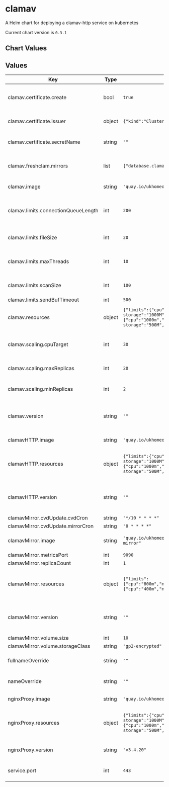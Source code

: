 clamav
======
A Helm chart for deploying a clamav-http service on kubernetes

Current chart version is `0.3.1`

## Chart Values

## Values

| Key | Type | Default | Description |
|-----|------|---------|-------------|
| clamav.certificate.create | bool | `true` | Should a certificate be created for the clamav service |
| clamav.certificate.issuer | object | `{"kind":"ClusterIssuer","name":"platform-ca"}` | The issuer to use when creating a certificate |
| clamav.certificate.secretName | string | `""` | Override the default certificate secret name |
| clamav.freshclam.mirrors | list | `["database.clamav.net"]` | A list of clamav mirrors to be used by the clamav service |
| clamav.image | string | `"quay.io/ukhomeofficedigital/acp-clamav"` | The clamav docker image |
| clamav.limits.connectionQueueLength | int | `200` | Maximum length the queue of pending connections may grow to |
| clamav.limits.fileSize | int | `20` | The largest file size scanable by clamav, in MB |
| clamav.limits.maxThreads | int | `10` | Maximum number of threads running at the same time. |
| clamav.limits.scanSize | int | `100` | The largest scan size permitted in clamav, in MB |
| clamav.limits.sendBufTimeout | int | `500` |  |
| clamav.resources | object | `{"limits":{"cpu":"1500m","ephemeral-storage":"1000M","memory":"3000M"},"requests":{"cpu":"1000m","ephemeral-storage":"500M","memory":"2000M"}}` | The resource requests and limits for the clamav service |
| clamav.scaling.cpuTarget | int | `30` | The target cpu usage percentage for clamav |
| clamav.scaling.maxReplicas | int | `20` | The maximum number of clamav replicas |
| clamav.scaling.minReplicas | int | `2` | The minumum number of clamav replicas |
| clamav.version | string | `""` | The clamav docker image version - defaults to .Chart.appVersion |
| clamavHTTP.image | string | `"quay.io/ukhomeofficedigital/acp-clamav-http"` | The clamav-http docker image |
| clamavHTTP.resources | object | `{"limits":{"cpu":"1500m","ephemeral-storage":"1000M","memory":"3000M"},"requests":{"cpu":"1000m","ephemeral-storage":"500M","memory":"2000M"}}` | The resource requests and limits for the clamav-http service |
| clamavHTTP.version | string | `""` | The clamav-http docker image version - defaults to .Chart.appVersion |
| clamavMirror.cvdUpdate.cvdCron | string | `"*/10 * * * *"` |  |
| clamavMirror.cvdUpdate.mirrorCron | string | `"0 * * * *"` |  |
| clamavMirror.image | string | `"quay.io/ukhomeofficedigital/acp-clamav-mirror"` | The clamav-mirror docker image |
| clamavMirror.metricsPort | int | `9090` |  |
| clamavMirror.replicaCount | int | `1` |  |
| clamavMirror.resources | object | `{"limits":{"cpu":"800m","memory":"2000M"},"requests":{"cpu":"400m","memory":"1000M"}}` | The resource requests and limits for the clamav-http service |
| clamavMirror.version | string | `""` | The clamav-mirror docker image version - defaults to .Chart.appVersion |
| clamavMirror.volume.size | int | `10` |  |
| clamavMirror.volume.storageClass | string | `"gp2-encrypted"` |  |
| fullnameOverride | string | `""` | override the full name of the clamav chart |
| nameOverride | string | `""` | override the name of the clamav chart |
| nginxProxy.image | string | `"quay.io/ukhomeofficedigital/nginx-proxy"` | The nginx proxy docker image |
| nginxProxy.resources | object | `{"limits":{"cpu":"1500m","ephemeral-storage":"1000M","memory":"3000M"},"requests":{"cpu":"1000m","ephemeral-storage":"500M","memory":"2000M"}}` | The resource requests and limits for the nginx proxy service |
| nginxProxy.version | string | `"v3.4.20"` | The nginx proxy docker image version |
| service.port | int | `443` | The port to be used by the clamav service |
